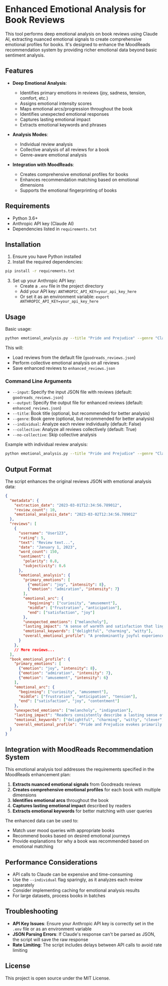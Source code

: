 # Enhanced Emotional Analysis for Book Reviews

This tool performs deep emotional analysis on book reviews using Claude AI, extracting nuanced emotional signals to create comprehensive emotional profiles for books. It's designed to enhance the MoodReads recommendation system by providing richer emotional data beyond basic sentiment analysis.

## Features

- **Deep Emotional Analysis**:
  - Identifies primary emotions in reviews (joy, sadness, tension, comfort, etc.)
  - Assigns emotional intensity scores
  - Maps emotional arcs/progression throughout the book
  - Identifies unexpected emotional responses
  - Captures lasting emotional impact
  - Extracts emotional keywords and phrases

- **Analysis Modes**:
  - Individual review analysis
  - Collective analysis of all reviews for a book
  - Genre-aware emotional analysis

- **Integration with MoodReads**:
  - Creates comprehensive emotional profiles for books
  - Enhances recommendation matching based on emotional dimensions
  - Supports the emotional fingerprinting of books

## Requirements

- Python 3.6+
- Anthropic API key (Claude AI)
- Dependencies listed in `requirements.txt`

## Installation

1. Ensure you have Python installed
2. Install the required dependencies:

```bash
pip install -r requirements.txt
```

3. Set up your Anthropic API key:
   - Create a `.env` file in the project directory
   - Add your API key: `ANTHROPIC_API_KEY=your_api_key_here`
   - Or set it as an environment variable: `export ANTHROPIC_API_KEY=your_api_key_here`

## Usage

Basic usage:

```bash
python emotional_analysis.py --title "Pride and Prejudice" --genre "Classic Literature"
```

This will:
- Load reviews from the default file (`goodreads_reviews.json`)
- Perform collective emotional analysis on all reviews
- Save enhanced reviews to `enhanced_reviews.json`

### Command Line Arguments

- `--input`: Specify the input JSON file with reviews (default: `goodreads_reviews.json`)
- `--output`: Specify the output file for enhanced reviews (default: `enhanced_reviews.json`)
- `--title`: Book title (optional, but recommended for better analysis)
- `--genre`: Book genre (optional, but recommended for better analysis)
- `--individual`: Analyze each review individually (default: False)
- `--collective`: Analyze all reviews collectively (default: True)
- `--no-collective`: Skip collective analysis

Example with individual review analysis:

```bash
python emotional_analysis.py --title "Pride and Prejudice" --genre "Classic Literature" --individual
```

## Output Format

The script enhances the original reviews JSON with emotional analysis data:

```json
{
  "metadata": {
    "extraction_date": "2023-03-01T12:34:56.789012",
    "review_count": 10,
    "emotional_analysis_date": "2023-03-02T12:34:56.789012"
  },
  "reviews": [
    {
      "username": "User123",
      "rating": 5,
      "text": "Review text...",
      "date": "January 1, 2023",
      "word_count": 150,
      "sentiment": {
        "polarity": 0.8,
        "subjectivity": 0.6
      },
      "emotional_analysis": {
        "primary_emotions": [
          {"emotion": "joy", "intensity": 8},
          {"emotion": "admiration", "intensity": 7}
        ],
        "emotional_arc": {
          "beginning": ["curiosity", "amusement"],
          "middle": ["frustration", "anticipation"],
          "end": ["satisfaction", "joy"]
        },
        "unexpected_emotions": ["melancholy"],
        "lasting_impact": "A sense of warmth and satisfaction that lingers",
        "emotional_keywords": ["delightful", "charming", "witty"],
        "overall_emotional_profile": "A predominantly joyful experience with moments of tension"
      }
    },
    // More reviews...
  ],
  "book_emotional_profile": {
    "primary_emotions": [
      {"emotion": "joy", "intensity": 8},
      {"emotion": "admiration", "intensity": 7},
      {"emotion": "amusement", "intensity": 6}
    ],
    "emotional_arc": {
      "beginning": ["curiosity", "amusement"],
      "middle": ["frustration", "anticipation", "tension"],
      "end": ["satisfaction", "joy", "contentment"]
    },
    "unexpected_emotions": ["melancholy", "indignation"],
    "lasting_impact": "Readers consistently describe a lasting sense of satisfaction and warmth",
    "emotional_keywords": ["delightful", "charming", "witty", "clever", "romantic"],
    "overall_emotional_profile": "Pride and Prejudice evokes primarily positive emotions centered around joy, amusement, and satisfaction, with a narrative arc that moves from curiosity through tension to resolution and contentment."
  }
}
```

## Integration with MoodReads Recommendation System

This emotional analysis tool addresses the requirements specified in the MoodReads enhancement plan:

1. **Extracts nuanced emotional signals** from Goodreads reviews
2. **Creates comprehensive emotional profiles** for each book with multiple dimensions
3. **Identifies emotional arcs** throughout the book
4. **Captures lasting emotional impact** described by readers
5. **Extracts emotional keywords** for better matching with user queries

The enhanced data can be used to:
- Match user mood queries with appropriate books
- Recommend books based on desired emotional journeys
- Provide explanations for why a book was recommended based on emotional matching

## Performance Considerations

- API calls to Claude can be expensive and time-consuming
- Use the `--individual` flag sparingly, as it analyzes each review separately
- Consider implementing caching for emotional analysis results
- For large datasets, process books in batches

## Troubleshooting

- **API Key Issues**: Ensure your Anthropic API key is correctly set in the `.env` file or as an environment variable
- **JSON Parsing Errors**: If Claude's response can't be parsed as JSON, the script will save the raw response
- **Rate Limiting**: The script includes delays between API calls to avoid rate limiting

## License

This project is open source under the MIT License. 